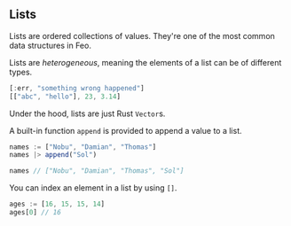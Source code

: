 ## Lists
Lists are ordered collections of values. They're one of the most common data structures in Feo.

Lists are *heterogeneous*, meaning the elements of a list can be of different types.
```js
[:err, "something wrong happened"]
[["abc", "hello"], 23, 3.14]
```
Under the hood, lists are just Rust `Vector`s.

A built-in function `append` is provided to append a value to a list.
```js
names := ["Nobu", "Damian", "Thomas"]
names |> append("Sol")

names // ["Nobu", "Damian", "Thomas", "Sol"]
```

You can index an element in a list by using `[]`.
```js
ages := [16, 15, 15, 14]
ages[0] // 16
```
